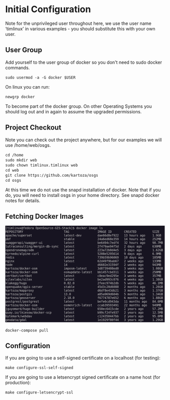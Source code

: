 # Initial Configuration

<div class="admonition warning">
Note for the unprivileged user throughout here, we use the user name ‘timlinux’
in various examples - you should substitute this with your own user.
</div>

## User Group

Add yourself to the user group of docker so you don't need to sudo docker
commands.

```
sudo usermod -a -G docker $USER

```

On linux you can run:

```
newgrp docker 
```

To become part of the docker group. On other Operating Systems you should log out and in again to assume the upgraded permissions.

## Project Checkout

Note you can check out the project anywhere, but for our examples we will use /home/web/osgs.

```
cd /home
sudo mkdir web
sudo chown timlinux.timlinux web
cd web
git clone https://github.com/kartoza/osgs
cd osgs
```

<div class="admonition warning">
At this time we do not use the snapd installation of docker. Note that if you do,
you will need to install osgs in your home directory. See snapd docker notes 
for details.
</div>

## Fetching Docker Images

![Overview Diagram](../img/docker-images.png)

```
docker-compose pull
```


## Configuration

If you are going to use a self-signed certificate on a localhost (for testing):


```
make configure-ssl-self-signed
```

If you are going to use a letsencrypt signed certificate on a name host (for production):


```
make configure-letsencrypt-ssl
```
